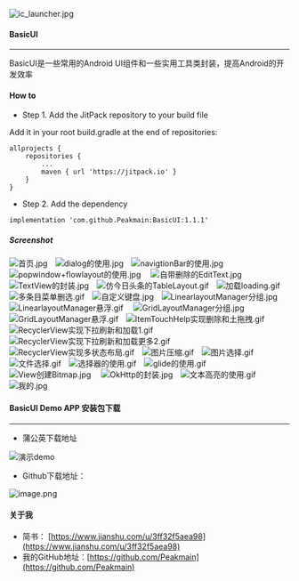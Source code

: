 ![ic_launcher.jpg](https://upload-images.jianshu.io/upload_images/9387746-3866ee64845e0831.jpg?imageMogr2/auto-orient/strip%7CimageView2/2/w/1240)
#### BasicUI
****
BasicUI是一些常用的Android UI组件和一些实用工具类封装，提高Android的开发效率
#### How to

- Step 1. Add the JitPack repository to your build file

Add it in your root build.gradle at the end of repositories:

    allprojects {
        repositories {
            ...
            maven { url 'https://jitpack.io' }
        }
    }
- Step 2. Add the dependency
```
implementation 'com.github.Peakmain:BasicUI:1.1.1'
```

##### Screenshot
![首页.jpg](https://github.com/Peakmain/BasicUI/blob/androidx/img-preview/首页.jpg)&emsp;![dialog的使用.jpg](https://github.com/Peakmain/BasicUI/blob/androidx/img-preview/dialog的使用.jpg)&emsp;![navigtionBar的使用.jpg](https://github.com/Peakmain/BasicUI/blob/androidx/img-preview/navigtionBar的使用.jpg)&emsp;![popwindow+flowlayout的使用.jpg](https://github.com/Peakmain/BasicUI/blob/androidx/img-preview/popwindow+flowlayout的使用.jpg)&emsp;
![自带删除的EditText.jpg](https://github.com/Peakmain/BasicUI/blob/androidx/img-preview/自带删除的EditText.jpg)&emsp;![TextView的封装.jpg](https://github.com/Peakmain/BasicUI/blob/androidx/img-preview/TextView的封装.jpg)&emsp;![仿今日头条的TableLayout.gif](https://github.com/Peakmain/BasicUI/blob/androidx/img-preview/仿今日头条的TableLayout.gif)&emsp;![加载loading.gif](https://github.com/Peakmain/BasicUI/blob/androidx/img-preview/加载loading.gif)&emsp;
![多条目菜单删选.gif](https://github.com/Peakmain/BasicUI/blob/androidx/img-preview/多条目菜单删选.gif)&emsp;![自定义键盘.jpg](https://github.com/Peakmain/BasicUI/blob/androidx/img-preview/自定义键盘.jpg)&emsp;![LinearlayoutManager分组.jpg](https://github.com/Peakmain/BasicUI/blob/androidx/img-preview/LinearlayoutManager分组.jpg)&emsp;![LinearlayoutManager悬浮.gif](https://github.com/Peakmain/BasicUI/blob/androidx/img-preview/LinearlayoutManager悬浮.gif)&emsp;
![GridLayoutManager分组.jpg](https://github.com/Peakmain/BasicUI/blob/androidx/img-preview/GridLayoutManager分组.jpg)&emsp;![GridLayoutManager悬浮.gif](https://github.com/Peakmain/BasicUI/blob/androidx/img-preview/GridLayoutManager悬浮.gif)&emsp;![ItemTouchHelp实现删除和土拖拽.gif](https://github.com/Peakmain/BasicUI/blob/androidx/img-preview/ItemTouchHelp实现删除和土拖拽.gif)&emsp;![RecyclerView实现下拉刷新和加载1.gif](https://github.com/Peakmain/BasicUI/blob/androidx/img-preview/RecyclerView实现下拉刷新和加载1.gif)&emsp;
![RecyclerView实现下拉刷新和加载更多2.gif](https://github.com/Peakmain/BasicUI/blob/androidx/img-preview/RecyclerView实现下拉刷新和加载更多2.gif)&emsp;![RecyclerView实现多状态布局.gif](https://github.com/Peakmain/BasicUI/blob/androidx/img-preview/RecyclerView实现多状态布局.gif)&emsp;![图片压缩.gif](https://github.com/Peakmain/BasicUI/blob/androidx/img-preview/图片压缩.gif)&emsp;![图片选择.gif](https://github.com/Peakmain/BasicUI/blob/androidx/img-preview/图片选择.gif)&emsp;
![文件选择.gif](https://github.com/Peakmain/BasicUI/blob/androidx/img-preview/文件选择.gif)&emsp;![选择器的使用.gif](https://github.com/Peakmain/BasicUI/blob/androidx/img-preview/选择器的使用.gif)&emsp;![glide的使用.gif](https://github.com/Peakmain/BasicUI/blob/androidx/img-preview/glide的使用.gif)&emsp;![View创建Bitmap.jpg](https://github.com/Peakmain/BasicUI/blob/androidx/img-preview/View创建Bitmap.jpg)&emsp;
![OkHttp的封装.jpg](https://github.com/Peakmain/BasicUI/blob/androidx/img-preview/OkHttp的封装.jpg)&emsp;![文本高亮的使用.gif](https://github.com/Peakmain/BasicUI/blob/androidx/img-preview/文本高亮的使用.gif)&emsp;![我的.jpg](https://github.com/Peakmain/BasicUI/blob/androidx/img-preview/我的.jpg)&emsp;

 #### BasicUI Demo APP 安装包下载
 ****
 - 蒲公英下载地址
 
 ![演示demo](https://www.pgyer.com/app/qrcode/BasicUI)
 
 - Github下载地址：
 
 ![image.png](https://upload-images.jianshu.io/upload_images/9387746-0a833896a68b7bc6.png?imageMogr2/auto-orient/strip%7CimageView2/2/w/1240)

#### 关于我
- 简书： [https://www.jianshu.com/u/3ff32f5aea98](https://www.jianshu.com/u/3ff32f5aea98)
- 我的GitHub地址：[https://github.com/Peakmain](https://github.com/Peakmain)